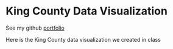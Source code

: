 # King County Data Visualization

See my github [portfolio](https://fairfieldhannah.github.io/portfolio)

Here is the King County data visualization we created in class

<div class="flourish-embed flourish-chart" data-src="visualisation/11662141"><script src="https://public.flourish.studio/resources/embed.js"></script></div>
